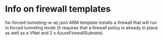 # Info on firewall templates

fw-forced-tunneling-w-az.json ARM template installs a firewall that will run in forced tunneling mode (it requires that a firewall policy is already in place as well as a VNet and 2 x AzureFirewallSubnets)